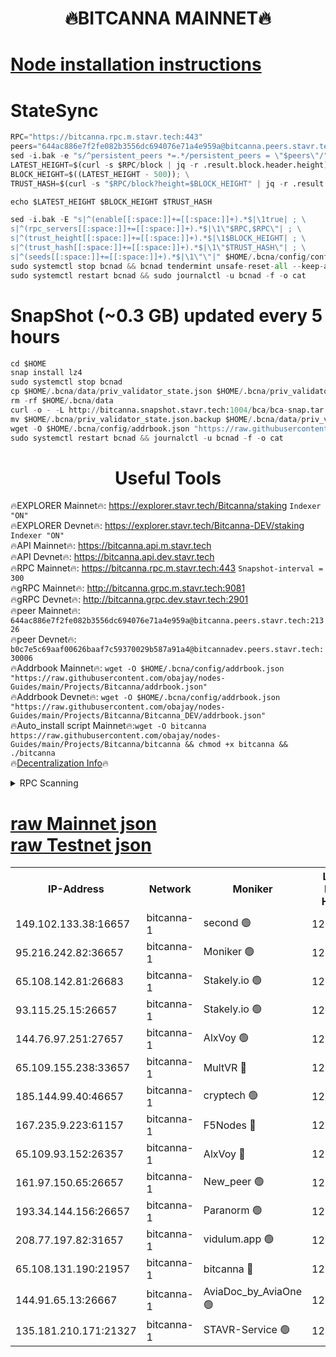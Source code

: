 <h1 align="center"> 🔥BITCANNA MAINNET🔥</h1>


[Node installation instructions](https://github.com/obajay/nodes-Guides/tree/main/Projects/Bitcanna)
=

# StateSync
```python
RPC="https://bitcanna.rpc.m.stavr.tech:443"
peers="644ac886e7f2fe082b3556dc694076e71a4e959a@bitcanna.peers.stavr.tech:21326"
sed -i.bak -e "s/^persistent_peers *=.*/persistent_peers = \"$peers\"/" $HOME/.bcna/config/config.toml
LATEST_HEIGHT=$(curl -s $RPC/block | jq -r .result.block.header.height); \
BLOCK_HEIGHT=$((LATEST_HEIGHT - 500)); \
TRUST_HASH=$(curl -s "$RPC/block?height=$BLOCK_HEIGHT" | jq -r .result.block_id.hash)

echo $LATEST_HEIGHT $BLOCK_HEIGHT $TRUST_HASH

sed -i.bak -E "s|^(enable[[:space:]]+=[[:space:]]+).*$|\1true| ; \
s|^(rpc_servers[[:space:]]+=[[:space:]]+).*$|\1\"$RPC,$RPC\"| ; \
s|^(trust_height[[:space:]]+=[[:space:]]+).*$|\1$BLOCK_HEIGHT| ; \
s|^(trust_hash[[:space:]]+=[[:space:]]+).*$|\1\"$TRUST_HASH\"| ; \
s|^(seeds[[:space:]]+=[[:space:]]+).*$|\1\"\"|" $HOME/.bcna/config/config.toml
sudo systemctl stop bcnad && bcnad tendermint unsafe-reset-all --keep-addr-book
sudo systemctl restart bcnad && sudo journalctl -u bcnad -f -o cat
```
# SnapShot (~0.3 GB) updated every 5 hours
```python
cd $HOME
snap install lz4
sudo systemctl stop bcnad
cp $HOME/.bcna/data/priv_validator_state.json $HOME/.bcna/priv_validator_state.json.backup
rm -rf $HOME/.bcna/data
curl -o - -L http://bitcanna.snapshot.stavr.tech:1004/bca/bca-snap.tar.lz4 | lz4 -c -d - | tar -x -C $HOME/.bcna --strip-components 2
mv $HOME/.bcna/priv_validator_state.json.backup $HOME/.bcna/data/priv_validator_state.json
wget -O $HOME/.bcna/config/addrbook.json "https://raw.githubusercontent.com/obajay/nodes-Guides/main/Projects/Bitcanna/addrbook.json"
sudo systemctl restart bcnad && journalctl -u bcnad -f -o cat
```

 <h1 align="center"> Useful Tools</h1>

🔥EXPLORER Mainnet🔥:    https://explorer.stavr.tech/Bitcanna/staking          `Indexer "ON"` \
🔥EXPLORER Devnet🔥:     https://explorer.stavr.tech/Bitcanna-DEV/staking     `Indexer "ON"` \
🔥API Mainnet🔥:         https://bitcanna.api.m.stavr.tech \
🔥API Devnet🔥:          https://bitcanna.api.dev.stavr.tech \
🔥RPC Mainnet🔥:         https://bitcanna.rpc.m.stavr.tech:443         `Snapshot-interval = 300` \
🔥gRPC Mainnet🔥:        http://bitcanna.grpc.m.stavr.tech:9081 \
🔥gRPC Devnet🔥:         http://bitcanna.grpc.dev.stavr.tech:2901 \
🔥peer Mainnet🔥:        `644ac886e7f2fe082b3556dc694076e71a4e959a@bitcanna.peers.stavr.tech:21326` \
🔥peer Devnet🔥:         `b0c7e5c69aaf00626baaf7c59370029b587a91a4@bitcannadev.peers.stavr.tech:30006` \
🔥Addrbook Mainnet🔥:    ```wget -O $HOME/.bcna/config/addrbook.json "https://raw.githubusercontent.com/obajay/nodes-Guides/main/Projects/Bitcanna/addrbook.json"``` \
🔥Addrbook Devnet🔥:    ```wget -O $HOME/.bcna/config/addrbook.json "https://raw.githubusercontent.com/obajay/nodes-Guides/main/Projects/Bitcanna/Bitcanna_DEV/addrbook.json"``` \
🔥Auto_install script Mainnet🔥:```wget -O bitcanna https://raw.githubusercontent.com/obajay/nodes-Guides/main/Projects/Bitcanna/bitcanna && chmod +x bitcanna && ./bitcanna``` \
🔥[Decentralization Info](https://github.com/obajay/StateSync-snapshots/tree/main/Projects/Bitcanna/Decentralization)🔥


<details>
<summary>RPC Scanning</summary>

<h2 align="center"> We scan nodes in real time every 4 hours. And we provide the final result of RPC endpoints.
We cannot influence the operation of these nodes in any way. </h2>


```python
If Voting Power is higher than 0 --> then the Node is a validator of the network and may be subject to attack and be a potential threat to the chain.
```
```python
We marked such validators with a red symbol
```

</details>

[raw Mainnet json](https://rpc-check.bcam.stavr.tech/bcam/rpc-bcam-result.json) \
[raw Testnet json](https://github.com/obajay/StateSync-snapshots/tree/main/Projects/Bitcanna/Rpc-Check-Testnet)
=



<table><tr><th>IP-Address</th><th>Network</th><th>Moniker</th><th>Latest Block Height</th><th>Earliest Block Height</th><th>Catching Up</th><th>Tx Index</th><th>Voting Power</th><th>Scan Time</th></tr><tr><td>149.102.133.38:16657</td><td>bitcanna-1</td><td>second 🟢</td><td>12516264</td><td>1</td><td>False</td><td>on</td><td>0</td><td>2024-02-10T04:22:11.610598571UTC</td></tr><tr><td>95.216.242.82:36657</td><td>bitcanna-1</td><td>Moniker 🟢</td><td>12516254</td><td>5776907</td><td>False</td><td>on</td><td>0</td><td>2024-02-10T04:21:10.670180106UTC</td></tr><tr><td>65.108.142.81:26683</td><td>bitcanna-1</td><td>Stakely.io 🟢</td><td>12516258</td><td>6152001</td><td>False</td><td>on</td><td>0</td><td>2024-02-10T04:21:34.868784432UTC</td></tr><tr><td>93.115.25.15:26657</td><td>bitcanna-1</td><td>Stakely.io 🟢</td><td>12516257</td><td>6520001</td><td>False</td><td>on</td><td>0</td><td>2024-02-10T04:21:28.279510710UTC</td></tr><tr><td>144.76.97.251:27657</td><td>bitcanna-1</td><td>AlxVoy 🟢</td><td>12516263</td><td>8805201</td><td>False</td><td>on</td><td>0</td><td>2024-02-10T04:22:00.920674765UTC</td></tr><tr><td>65.109.155.238:33657</td><td>bitcanna-1</td><td>MultVR 🔴</td><td>12516260</td><td>9933415</td><td>False</td><td>on</td><td>352612</td><td>2024-02-10T04:21:42.629900797UTC</td></tr><tr><td>185.144.99.40:46657</td><td>bitcanna-1</td><td>cryptech 🟢</td><td>12516253</td><td>11528001</td><td>False</td><td>on</td><td>0</td><td>2024-02-10T04:21:06.203323604UTC</td></tr><tr><td>167.235.9.223:61157</td><td>bitcanna-1</td><td>F5Nodes 🔴</td><td>12516260</td><td>12084001</td><td>False</td><td>on</td><td>570</td><td>2024-02-10T04:21:44.941533573UTC</td></tr><tr><td>65.109.93.152:26357</td><td>bitcanna-1</td><td>AlxVoy 🔴</td><td>12516265</td><td>12109301</td><td>False</td><td>on</td><td>1391776</td><td>2024-02-10T04:22:12.187304042UTC</td></tr><tr><td>161.97.150.65:26657</td><td>bitcanna-1</td><td>New_peer 🟢</td><td>12516258</td><td>12254001</td><td>False</td><td>on</td><td>0</td><td>2024-02-10T04:21:35.158460158UTC</td></tr><tr><td>193.34.144.156:26657</td><td>bitcanna-1</td><td>Paranorm 🟢</td><td>12516261</td><td>12271301</td><td>False</td><td>on</td><td>0</td><td>2024-02-10T04:21:51.677494557UTC</td></tr><tr><td>208.77.197.82:31657</td><td>bitcanna-1</td><td>vidulum.app 🟢</td><td>12516259</td><td>12386934</td><td>False</td><td>on</td><td>0</td><td>2024-02-10T04:21:38.083645361UTC</td></tr><tr><td>65.108.131.190:21957</td><td>bitcanna-1</td><td>bitcanna 🔴</td><td>12516261</td><td>12416261</td><td>False</td><td>on</td><td>409584</td><td>2024-02-10T04:21:51.410500594UTC</td></tr><tr><td>144.91.65.13:26667</td><td>bitcanna-1</td><td>AviaDoc_by_AviaOne 🟢</td><td>12516262</td><td>12512001</td><td>False</td><td>on</td><td>0</td><td>2024-02-10T04:21:58.189679222UTC</td></tr><tr><td>135.181.210.171:21327</td><td>bitcanna-1</td><td>STAVR-Service 🟢</td><td>12516263</td><td>12515601</td><td>False</td><td>on</td><td>0</td><td>2024-02-10T04:22:00.643695074UTC</td></tr></table>
